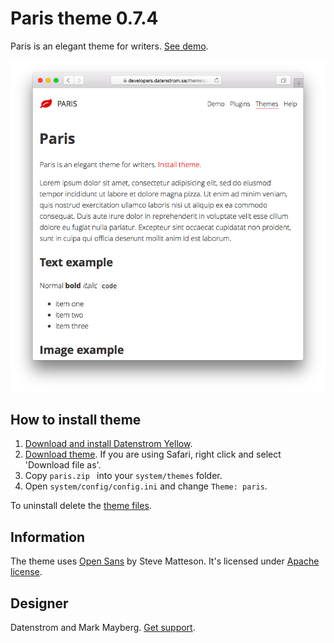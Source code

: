 Paris theme 0.7.4
=================
Paris is an elegant theme for writers. [See demo](https://developers.datenstrom.se/themes/paris).

<p align="center"><img src="paris-screenshot.png?raw=true" alt="Screenshot"></p>

## How to install theme

1. [Download and install Datenstrom Yellow](https://github.com/datenstrom/yellow/).
2. [Download theme](https://github.com/datenstrom/yellow-themes/raw/master/zip/paris.zip). If you are using Safari, right click and select 'Download file as'.
3. Copy `paris.zip ` into your `system/themes` folder.
4. Open `system/config/config.ini` and change `Theme: paris`.

To uninstall delete the [theme files](update.ini).

## Information

The theme uses [Open Sans](http://www.opensans.com) by Steve Matteson. It's licensed under [Apache license](https://opensource.org/licenses/Apache-2.0).

## Designer

Datenstrom and Mark Mayberg. [Get support](https://developers.datenstrom.se/help/support).
